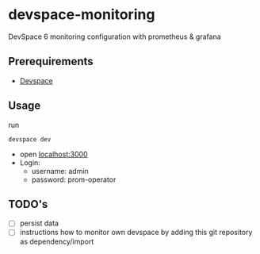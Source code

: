 # devspace-monitoring
DevSpace 6 monitoring configuration with prometheus &amp; grafana

## Prerequirements

- [Devspace](https://www.devspace.sh/docs/getting-started/installation)
## Usage

run
```
devspace dev
```

- open [localhost:3000](http://localhost:3000/)
- Login:
    - username: admin
    - password: prom-operator

## TODO's

- [ ] persist data
- [ ] instructions how to monitor own devspace by adding this git repository as dependency/import